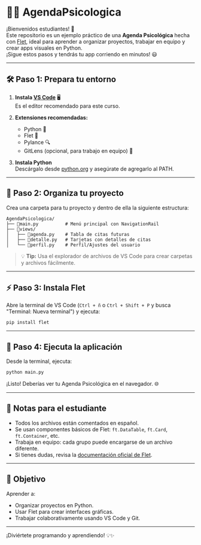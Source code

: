 # 🧠📅 AgendaPsicologica

¡Bienvenidos estudiantes! 🚀  
Este repositorio es un ejemplo práctico de una **Agenda Psicológica** hecha con [Flet](https://flet.dev/), ideal para aprender a organizar proyectos, trabajar en equipo y crear apps visuales en Python.  
¡Sigue estos pasos y tendrás tu app corriendo en minutos! 😃

---

## 🛠️ Paso 1: Prepara tu entorno

1. **Instala [VS Code](https://code.visualstudio.com/)** 🖥️  
   Es el editor recomendado para este curso.

2. **Extensiones recomendadas:**  
   - Python 🐍  
   - Flet 🌈  
   - Pylance 🔍  
   - GitLens (opcional, para trabajo en equipo) 👥

3. **Instala Python**  
   Descárgalo desde [python.org](https://www.python.org/downloads/) y asegúrate de agregarlo al PATH.

---

## 📁 Paso 2: Organiza tu proyecto

Crea una carpeta para tu proyecto y dentro de ella la siguiente estructura:

```
AgendaPsicologica/
├── 📄main.py          # Menú principal con NavigationRail
├── 📂views/
│   ├── 📄agenda.py    # Tabla de citas futuras
│   ├── 📄detalle.py   # Tarjetas con detalles de citas
│   └── 📄perfil.py    # Perfil/Ajustes del usuario
```

> 💡 **Tip:** Usa el explorador de archivos de VS Code para crear carpetas y archivos fácilmente.

---

## ⚡ Paso 3: Instala Flet

Abre la terminal de VS Code (`Ctrl + ñ` o `Ctrl + Shift + P` y busca "Terminal: Nueva terminal") y ejecuta:

```bash
pip install flet
```

---

## 🚀 Paso 4: Ejecuta la aplicación

Desde la terminal, ejecuta:

```bash
python main.py
```

¡Listo! Deberías ver tu Agenda Psicológica en el navegador. 🌐

---

## 📝 Notas para el estudiante

- Todos los archivos están comentados en español.
- Se usan componentes básicos de Flet: `ft.DataTable`, `ft.Card`, `ft.Container`, etc.
- Trabaja en equipo: cada grupo puede encargarse de un archivo diferente.
- Si tienes dudas, revisa la [documentación oficial de Flet](https://flet.dev/docs/).

---

## 🎯 Objetivo

Aprender a:
- Organizar proyectos en Python.
- Usar Flet para crear interfaces gráficas.
- Trabajar colaborativamente usando VS Code y Git.

---

¡Diviértete programando y aprendiendo! 💡✨
